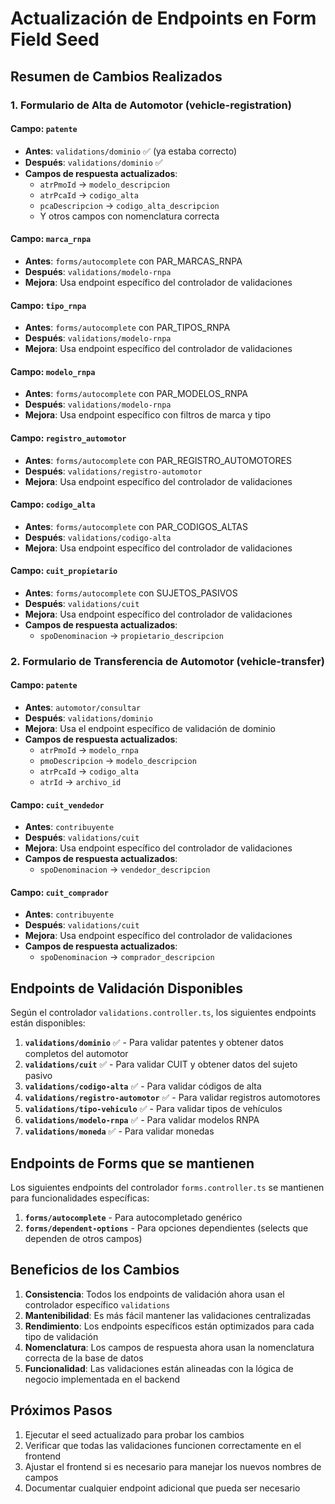 # Actualización de Endpoints en Form Field Seed

## Resumen de Cambios Realizados

### 1. Formulario de Alta de Automotor (vehicle-registration)

#### Campo: `patente`
- **Antes**: `validations/dominio` ✅ (ya estaba correcto)
- **Después**: `validations/dominio` ✅
- **Campos de respuesta actualizados**:
  - `atrPmoId` → `modelo_descripcion`
  - `atrPcaId` → `codigo_alta`
  - `pcaDescripcion` → `codigo_alta_descripcion`
  - Y otros campos con nomenclatura correcta

#### Campo: `marca_rnpa`
- **Antes**: `forms/autocomplete` con PAR_MARCAS_RNPA
- **Después**: `validations/modelo-rnpa`
- **Mejora**: Usa endpoint específico del controlador de validaciones

#### Campo: `tipo_rnpa`
- **Antes**: `forms/autocomplete` con PAR_TIPOS_RNPA
- **Después**: `validations/modelo-rnpa`
- **Mejora**: Usa endpoint específico del controlador de validaciones

#### Campo: `modelo_rnpa`
- **Antes**: `forms/autocomplete` con PAR_MODELOS_RNPA
- **Después**: `validations/modelo-rnpa`
- **Mejora**: Usa endpoint específico con filtros de marca y tipo

#### Campo: `registro_automotor`
- **Antes**: `forms/autocomplete` con PAR_REGISTRO_AUTOMOTORES
- **Después**: `validations/registro-automotor`
- **Mejora**: Usa endpoint específico del controlador de validaciones

#### Campo: `codigo_alta`
- **Antes**: `forms/autocomplete` con PAR_CODIGOS_ALTAS
- **Después**: `validations/codigo-alta`
- **Mejora**: Usa endpoint específico del controlador de validaciones

#### Campo: `cuit_propietario`
- **Antes**: `forms/autocomplete` con SUJETOS_PASIVOS
- **Después**: `validations/cuit`
- **Mejora**: Usa endpoint específico del controlador de validaciones
- **Campos de respuesta actualizados**:
  - `spoDenominacion` → `propietario_descripcion`

### 2. Formulario de Transferencia de Automotor (vehicle-transfer)

#### Campo: `patente`
- **Antes**: `automotor/consultar`
- **Después**: `validations/dominio`
- **Mejora**: Usa el endpoint específico de validación de dominio
- **Campos de respuesta actualizados**:
  - `atrPmoId` → `modelo_rnpa`
  - `pmoDescripcion` → `modelo_descripcion`
  - `atrPcaId` → `codigo_alta`
  - `atrId` → `archivo_id`

#### Campo: `cuit_vendedor`
- **Antes**: `contribuyente`
- **Después**: `validations/cuit`
- **Mejora**: Usa endpoint específico del controlador de validaciones
- **Campos de respuesta actualizados**:
  - `spoDenominacion` → `vendedor_descripcion`

#### Campo: `cuit_comprador`
- **Antes**: `contribuyente`
- **Después**: `validations/cuit`
- **Mejora**: Usa endpoint específico del controlador de validaciones
- **Campos de respuesta actualizados**:
  - `spoDenominacion` → `comprador_descripcion`

## Endpoints de Validación Disponibles

Según el controlador `validations.controller.ts`, los siguientes endpoints están disponibles:

1. **`validations/dominio`** ✅ - Para validar patentes y obtener datos completos del automotor
2. **`validations/cuit`** ✅ - Para validar CUIT y obtener datos del sujeto pasivo
3. **`validations/codigo-alta`** ✅ - Para validar códigos de alta
4. **`validations/registro-automotor`** ✅ - Para validar registros automotores
5. **`validations/tipo-vehiculo`** ✅ - Para validar tipos de vehículos
6. **`validations/modelo-rnpa`** ✅ - Para validar modelos RNPA
7. **`validations/moneda`** ✅ - Para validar monedas

## Endpoints de Forms que se mantienen

Los siguientes endpoints del controlador `forms.controller.ts` se mantienen para funcionalidades específicas:

1. **`forms/autocomplete`** - Para autocompletado genérico
2. **`forms/dependent-options`** - Para opciones dependientes (selects que dependen de otros campos)

## Beneficios de los Cambios

1. **Consistencia**: Todos los endpoints de validación ahora usan el controlador específico `validations`
2. **Mantenibilidad**: Es más fácil mantener las validaciones centralizadas
3. **Rendimiento**: Los endpoints específicos están optimizados para cada tipo de validación
4. **Nomenclatura**: Los campos de respuesta ahora usan la nomenclatura correcta de la base de datos
5. **Funcionalidad**: Las validaciones están alineadas con la lógica de negocio implementada en el backend

## Próximos Pasos

1. Ejecutar el seed actualizado para probar los cambios
2. Verificar que todas las validaciones funcionen correctamente en el frontend
3. Ajustar el frontend si es necesario para manejar los nuevos nombres de campos
4. Documentar cualquier endpoint adicional que pueda ser necesario
